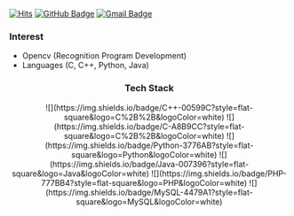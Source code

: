 [![Hits](https://hits.seeyoufarm.com/api/count/incr/badge.svg?url=https%3A%2F%2Fgithub.com%2Fshinjian&count_bg=%23FF81C2&title_bg=%232285A8&icon=github.svg&icon_color=%23FFFFFF&title=HITS&edge_flat=false)](https://hits.seeyoufarm.com) [![GitHub Badge](http://img.shields.io/badge/-GitHub-black?style=flat-square&logo=github&link=https://github.com/shinjian)](https://github.com/shinjian) [![Gmail Badge](https://img.shields.io/badge/-Gmail-d14836?style=flat-square&logo=Gmail&logoColor=white&link=mailto:jian11300@gmail.com)](mailto:jian11300@gmail.com)

### Interest
- Opencv (Recognition Program Development)
- Languages (C, C++, Python, Java)

<h3 align="center">Tech Stack</h3>

<p align="center">
![](https://img.shields.io/badge/C++-00599C?style=flat-square&logo=C%2B%2B&logoColor=white) ![](https://img.shields.io/badge/C-A8B9CC?style=flat-square&logo=C%2B%2B&logoColor=white) ![](https://img.shields.io/badge/Python-3776AB?style=flat-square&logo=Python&logoColor=white) ![](https://img.shields.io/badge/Java-007396?style=flat-square&logo=Java&logoColor=white) ![](https://img.shields.io/badge/PHP-777BB4?style=flat-square&logo=PHP&logoColor=white) ![](https://img.shields.io/badge/MySQL-4479A1?style=flat-square&logo=MySQL&logoColor=white)
</p>
